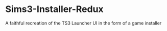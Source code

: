 # Sims3-Installer-Redux
 A faithful recreation of the TS3 Launcher UI in the form of a game installer
